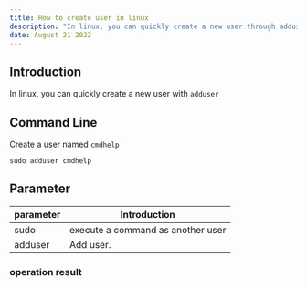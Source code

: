 ```yaml
---
title: How to create user in linux
description: "In linux, you can quickly create a new user through adduser"
date: August 21 2022
---
```

## Introduction
In linux, you can quickly create a new user with `adduser`
## Command Line
Create a user named `cmdhelp`
```linux
sudo adduser cmdhelp
```
## Parameter
| parameter | Introduction                                                               |
| --------- | -------------------------------------------------------------------------- |
| sudo   |execute a command as another user|
| adduser   |Add user.|
###  operation result
```
```
